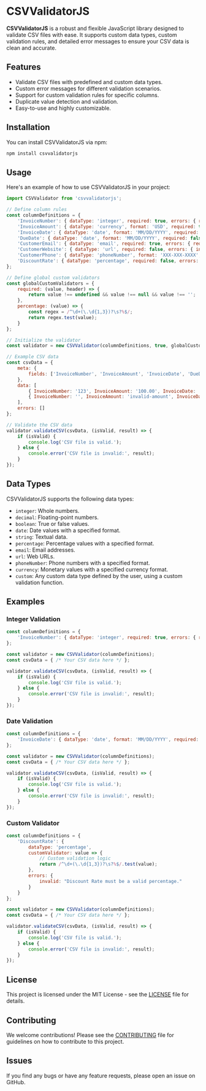 
# CSVValidatorJS

**CSVValidatorJS** is a robust and flexible JavaScript library designed to validate CSV files with ease. It supports custom data types, custom validation rules, and detailed error messages to ensure your CSV data is clean and accurate.

## Features
- Validate CSV files with predefined and custom data types.
- Custom error messages for different validation scenarios.
- Support for custom validation rules for specific columns.
- Duplicate value detection and validation.
- Easy-to-use and highly customizable.

## Installation
You can install CSVValidatorJS via npm:
```bash
npm install csvvalidatorjs
```

## Usage
Here's an example of how to use CSVValidatorJS in your project:

```javascript
import CSVValidator from 'csvvalidatorjs';

// Define column rules
const columnDefinitions = {
    'InvoiceNumber': { dataType: 'integer', required: true, errors: { required: "Invoice Number is required.", invalid: "Invoice Number must be an integer." } },
    'InvoiceAmount': { dataType: 'currency', format: 'USD', required: true, errors: { required: "Invoice Amount is required.", invalid: "Invoice Amount must be a valid currency amount." } },
    'InvoiceDate': { dataType: 'date', format: 'MM/DD/YYYY', required: true, errors: { required: "Invoice Date is required.", invalid: "Invoice Date must be a valid date (MM/DD/YYYY)." } },
    'DueDate': { dataType: 'date', format: 'MM/DD/YYYY', required: false, errors: { invalid: "Due Date must be a valid date (MM/DD/YYYY)." } },
    'CustomerEmail': { dataType: 'email', required: true, errors: { required: "Customer Email is required.", invalid: "Customer Email must be a valid email address." } },
    'CustomerWebsite': { dataType: 'url', required: false, errors: { invalid: "Customer Website must be a valid URL." } },
    'CustomerPhone': { dataType: 'phoneNumber', format: 'XXX-XXX-XXXX', required: false, errors: { invalid: "Customer Phone must be a valid phone number." } },
    'DiscountRate': { dataType: 'percentage', required: false, errors: { invalid: "Discount Rate must be a percentage." }, customValidator: value => /^\d+(\.\d{1,3})?\s?%$/.test(value) }
};

// Define global custom validators
const globalCustomValidators = {
    required: (value, header) => {
        return value !== undefined && value !== null && value !== '';
    },
    percentage: (value) => {
        const regex = /^\d+(\.\d{1,3})?\s?%$/;
        return regex.test(value);
    }
};

// Initialize the validator
const validator = new CSVValidator(columnDefinitions, true, globalCustomValidators);

// Example CSV data
const csvData = {
    meta: {
        fields: ['InvoiceNumber', 'InvoiceAmount', 'InvoiceDate', 'DueDate', 'CustomerEmail', 'CustomerWebsite', 'CustomerPhone', 'DiscountRate']
    },
    data: [
        { InvoiceNumber: '123', InvoiceAmount: '100.00', InvoiceDate: '12/31/2020', DueDate: '01/31/2021', CustomerEmail: 'test@example.com', CustomerWebsite: 'http://example.com', CustomerPhone: '123-456-7890', DiscountRate: '10%' },
        { InvoiceNumber: '', InvoiceAmount: 'invalid-amount', InvoiceDate: '31/12/2020', DueDate: '2021-01-31', CustomerEmail: 'invalid-email', CustomerWebsite: 'example.com', CustomerPhone: '1234567890', DiscountRate: '15.5%' }
    ],
    errors: []
};

// Validate the CSV data
validator.validateCSV(csvData, (isValid, result) => {
    if (isValid) {
        console.log('CSV file is valid.');
    } else {
        console.error('CSV file is invalid:', result);
    }
});
```

## Data Types
CSVValidatorJS supports the following data types:
- `integer`: Whole numbers.
- `decimal`: Floating-point numbers.
- `boolean`: True or false values.
- `date`: Date values with a specified format.
- `string`: Textual data.
- `percentage`: Percentage values with a specified format.
- `email`: Email addresses.
- `url`: Web URLs.
- `phoneNumber`: Phone numbers with a specified format.
- `currency`: Monetary values with a specified currency format.
- `custom`: Any custom data type defined by the user, using a custom validation function.

## Examples

### Integer Validation
```javascript
const columnDefinitions = {
    'InvoiceNumber': { dataType: 'integer', required: true, errors: { required: "Invoice Number is required.", invalid: "Invoice Number must be an integer." } }
};

const validator = new CSVValidator(columnDefinitions);
const csvData = { /* Your CSV data here */ };

validator.validateCSV(csvData, (isValid, result) => {
    if (isValid) {
        console.log('CSV file is valid.');
    } else {
        console.error('CSV file is invalid:', result);
    }
});
```

### Date Validation
```javascript
const columnDefinitions = {
    'InvoiceDate': { dataType: 'date', format: 'MM/DD/YYYY', required: true, errors: { required: "Invoice Date is required.", invalid: "Invoice Date must be a valid date (MM/DD/YYYY)." } }
};

const validator = new CSVValidator(columnDefinitions);
const csvData = { /* Your CSV data here */ };

validator.validateCSV(csvData, (isValid, result) => {
    if (isValid) {
        console.log('CSV file is valid.');
    } else {
        console.error('CSV file is invalid:', result);
    }
});
```

### Custom Validator
```javascript
const columnDefinitions = {
    'DiscountRate': {
        dataType: 'percentage',
        customValidator: value => {
            // Custom validation logic
            return /^\d+(\.\d{1,3})?\s?%$/.test(value);
        },
        errors: {
            invalid: "Discount Rate must be a valid percentage."
        }
    }
};

const validator = new CSVValidator(columnDefinitions);
const csvData = { /* Your CSV data here */ };

validator.validateCSV(csvData, (isValid, result) => {
    if (isValid) {
        console.log('CSV file is valid.');
    } else {
        console.error('CSV file is invalid:', result);
    }
});
```

## License
This project is licensed under the MIT License - see the [LICENSE](LICENSE) file for details.

## Contributing
We welcome contributions! Please see the [CONTRIBUTING](CONTRIBUTING.md) file for guidelines on how to contribute to this project.

## Issues
If you find any bugs or have any feature requests, please open an issue on GitHub.
